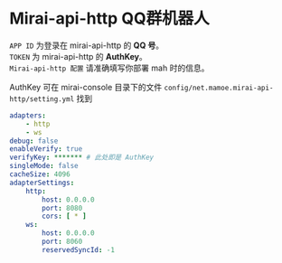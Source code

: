 # Mirai-api-http QQ群机器人

`APP ID` 为登录在 mirai-api-http 的 **QQ 号**。<br>
`TOKEN` 为 mirai-api-http 的 **AuthKey**。<br>
`Mirai-api-http 配置` 请准确填写你部署 mah 时的信息。

AuthKey 可在 mirai-console 目录下的文件 `config/net.mamoe.mirai-api-http/setting.yml` 找到

```yaml {6}
adapters:
    - http
    - ws
debug: false
enableVerify: true
verifyKey: ******* # 此处即是 AuthKey
singleMode: false
cacheSize: 4096
adapterSettings:
    http:
        host: 0.0.0.0
        port: 8080
        cors: [ * ]
    ws:
        host: 0.0.0.0
        port: 8060
        reservedSyncId: -1
```
